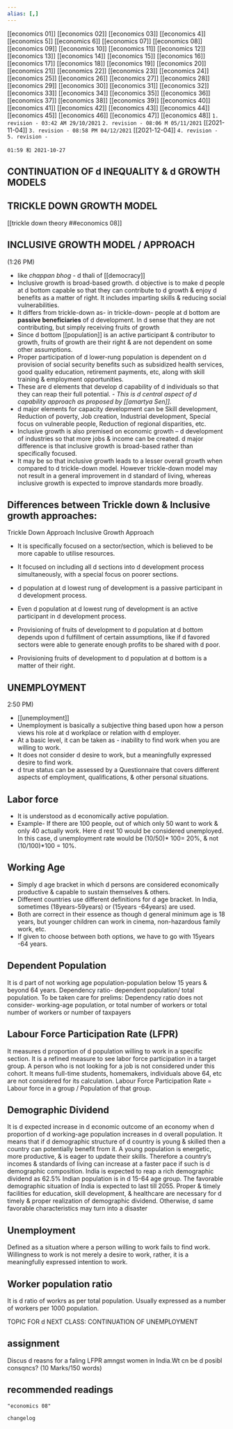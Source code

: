 ```yaml
---
alias: [,]
---
```

[[economics 01]] [[economics 02]] [[economics 03]] [[economics 4]] [[economics 5]] [[economics 6]] [[economics 07]] [[economics 08]] [[economics 09]] [[economics 10]]
[[economics 11]] [[economics 12]] [[economics 13]] [[economics 14]]  [[economics 15]] [[economics 16]] [[economics 17]] [[economics 18]] [[economics 19]] [[economics 20]]
[[economics 21]] [[economics 22]] [[economics 23]] [[economics 24]] [[economics 25]] [[economics 26]] [[economics 27]] [[economics 28]] [[economics 29]] [[economics 30]]
[[economics 31]] [[economics 32]] [[economics 33]] [[economics 34]] [[economics 35]] [[economics 36]] [[economics 37]] [[economics 38]] [[economics 39]] [[economics 40]]
[[economics 41]] [[economics 42]] [[economics 43]] [[economics 44]] [[economics 45]] [[economics 46]] [[economics 47]] [[economics 48]]
`1. revision - 03:42 AM 29/10/2021`
`2. revision - 08:06 M 05/11/2021` [[2021-11-04]]
`3. revision - 08:58 PM 04/12/2021` [[2021-12-04]]
`4. revision - `
`5. revision - `
		
`01:59 和 2021-10-27`

## CONTINUATION OF d INEQUALITY & d GROWTH MODELS

## TRICKLE DOWN GROWTH MODEL
[[trickle down theory ##economics 08]]
 
 ## INCLUSIVE GROWTH MODEL / APPROACH
(1:26 PM)
- like _chappan bhog_ - d thali of [[democracy]]
- Inclusive growth is broad-based growth. d objective is to make d people at d bottom capable so that they can contribute to d growth & enjoy d benefits as a matter of right. It includes imparting skills & reducing social vulnerabilities.
- It differs from trickle-down as- in trickle-down- people at d bottom are **passive beneficiaries** of d development. In d sense that they are not contributing, but simply receiving fruits of growth
- Since d bottom [[population]] is an active participant & contributor to growth, fruits of growth are their right & are not dependent on some other assumptions.
- Proper participation of d lower-rung population is dependent on d provision of social security benefits such as subsidized health services, good quality education, retirement payments, etc, along with skill training & employment opportunities.
- These are d elements that develop d capability of d individuals so that they can reap their full potential.
_- This is d central aspect of d capability approach as proposed by [[amartya Sen]]._
- d major elements for capacity development can be Skill development, Reduction of poverty, Job creation, Industrial development, Special focus on vulnerable people, Reduction of regional disparities, etc.
- Inclusive growth is also premised on economic growth – d development of industries so that more jobs & income can be created. d major difference is that inclusive growth is broad-based rather than specifically focused.
- It may be so that inclusive growth leads to a lesser overall growth when compared to d trickle-down model. However trickle-down model may not result in a general improvement in d standard of living, whereas inclusive growth is expected to improve standards more broadly.

## Differences between Trickle down & Inclusive growth approaches:

Trickle Down Approach
Inclusive Growth Approach

- It is specifically focused on a sector/section, which is believed to be more capable to utilise resources.
- It focused on including all d sections into d development process simultaneously, with a special focus on poorer sections.

- d population at d lowest rung of development is a passive participant in d development process.
- Even d population at d lowest rung of development is an active participant in d development process.

- Provisioning of fruits of development to d population at d bottom depends upon d fulfillment of certain assumptions, like if d favored sectors were able to generate enough profits to be shared with d poor.
- Provisioning fruits of development to d population at d bottom is a matter of their right.

## UNEMPLOYMENT
2:50 PM)
- [[unemployment]]
- Unemployment is basically a subjective thing based upon how a person views his role at d workplace or relation with d employer.
- At a basic level, it can be taken as - inability to find work when you are willing to work.
- It does not consider d desire to work, but a meaningfully expressed desire to find work.
- d true status can be assessed by a Questionnaire that covers different aspects of employment, qualifications, & other personal situations.

## Labor force
- It is understood as d economically active population.
- Example- If there are 100 people, out of which only 50 want to work & only 40 actually work. Here d rest 10 would be considered unemployed. In this case, d unemployment rate would be (10/50)* 100= 20%, & not (10/100)*100 = 10%.

## Working Age
- Simply d age bracket in which d persons are considered economically productive & capable to sustain themselves & others.
- Different countries use different definitions for d age bracket. In India, sometimes (18years-59years) or (15years -64years) are used.
- Both are correct in their essence as though d general minimum age is 18 years, but younger children can work in cinema, non-hazardous family work, etc.
- If given to choose between both options, we have to go with 15years -64 years.

## Dependent Population
It is d part of not working age population-population below 15 years & beyond 64 years.
Dependency ratio- dependent population/ total population.
To be taken care for prelims: Dependency ratio does not consider- working-age population, or total number of workers or total number of workers or number of taxpayers

## Labour Force Participation Rate (LFPR)
It measures d proportion of d population willing to work in a specific section. It is a refined measure to see labor force participation in a target group.
A person who is not looking for a job is not considered under this cohort. It means full-time students, homemakers, individuals above 64, etc are not considered for its calculation.
Labour Force Participation Rate = Labour force in a group / Population of that group.

## Demographic Dividend
It is d expected increase in d economic outcome of an economy when d proportion of d working-age population increases in d overall population.
It means that if d demographic structure of d country is young & skilled then a country can potentially benefit from it.
A young population is energetic, more productive, & is eager to update their skills. Therefore a country’s incomes & standards of living can increase at a faster pace if such is d demographic composition.
India is expected to reap a rich demographic dividend as 62.5% Indian population is in d 15-64 age group.
The favorable demographic situation of India is expected to last till 2055.
Proper & timely facilities for education, skill development, & healthcare are necessary for d timely & proper realization of demographic dividend. Otherwise, d same favorable characteristics may turn into a disaster

## Unemployment
Defined as a situation where a person willing to work fails to find work.
Willingness to work is not merely a desire to work, rather, it is a meaningfully expressed intention to work.

## Worker population ratio

It is d ratio of workrs as per total population. Usually expressed as a number of workers per 1000 population.

TOPIC FOR d NEXT CLASS: CONTINUATION OF UNEMPLOYMENT

## assignment
Discus d reasns for a faling LFPR amngst women in India.Wt cn be d posibl consqncs? (10 Marks/150 words)
 ## recommended readings
```query
"economics 08"
```

```plain
changelog

```